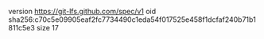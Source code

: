 version https://git-lfs.github.com/spec/v1
oid sha256:c70c5e09905eaf2fc7734490c1eda54f017525e458f1dcfaf240b71b1811c5e3
size 17
